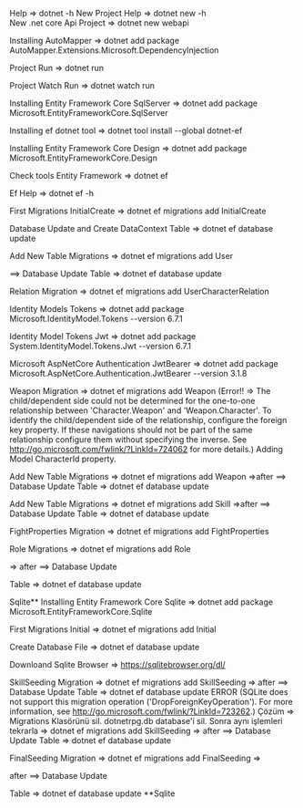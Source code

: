 Help => dotnet -h
New Project Help => dotnet new -h  
New .net core Api Project =>  dotnet new webapi

Installing AutoMapper  => dotnet add package AutoMapper.Extensions.Microsoft.DependencyInjection 

Project Run => dotnet run    

Project Watch Run => dotnet watch run

Installing Entity Framework Core SqlServer => dotnet add package Microsoft.EntityFrameworkCore.SqlServer

Installing ef dotnet tool => dotnet tool install --global dotnet-ef

Installing Entity Framework Core Design => dotnet add package Microsoft.EntityFrameworkCore.Design

Check tools Entity Framework  => dotnet ef

Ef Help => dotnet ef -h

First Migrations InitialCreate =>  dotnet ef migrations add InitialCreate

Database Update and Create DataContext Table => dotnet ef database update

Add New Table Migrations => dotnet ef migrations add User  

==> Database Update Table => dotnet ef database update

Relation Migration => dotnet ef migrations add UserCharacterRelation

Identity Models Tokens => dotnet add package Microsoft.IdentityModel.Tokens --version 6.7.1

Identity Model Tokens Jwt => dotnet add package System.IdentityModel.Tokens.Jwt --version 6.7.1

Microsoft AspNetCore Authentication JwtBearer => dotnet add package Microsoft.AspNetCore.Authentication.JwtBearer --version 3.1.8

Weapon Migration => dotnet ef migrations add Weapon (Error!! => The child/dependent side could not be determined for the one-to-one relationship between 'Character.Weapon' and 'Weapon.Character'. To identify the child/dependent side of the relationship, configure the foreign key property. If these navigations should not be part of the same relationship configure them without specifying the inverse. See http://go.microsoft.com/fwlink/?LinkId=724062 for more details.) Adding Model CharacterId property. 

Add New Table Migrations => dotnet ef migrations add Weapon =>after ==> Database Update Table => dotnet ef database update

Add New Table Migrations => dotnet ef migrations add Skill =>after ==> Database Update Table => dotnet ef database update

FightProperties Migration => dotnet ef migrations add FightProperties 

 Role Migrations => dotnet ef migrations add Role 
 
 =>  after ==> Database Update 
 
 Table => dotnet ef database update


Sqlite**
Installing Entity Framework Core Sqlite => dotnet add package Microsoft.EntityFrameworkCore.Sqlite

First Migrations Initial =>  dotnet ef migrations add Initial

Create Database File  => dotnet ef database update

Downloand Sqlite Browser => https://sqlitebrowser.org/dl/

SkillSeeding Migration => dotnet ef migrations add SkillSeeding => after ==> Database Update Table => dotnet ef database update ERROR (SQLite does not support this migration operation ('DropForeignKeyOperation'). For more information, see http://go.microsoft.com/fwlink/?LinkId=723262.) Çözüm => Migrations Klasörünü sil. dotnetrpg.db database'i sil.
Sonra aynı işlemleri tekrarla => dotnet ef migrations add SkillSeeding => after ==> Database Update Table => dotnet ef database update


FinalSeeding Migration => dotnet ef migrations add FinalSeeding =>

after ==> Database Update

Table => dotnet ef database update
**Sqlite

